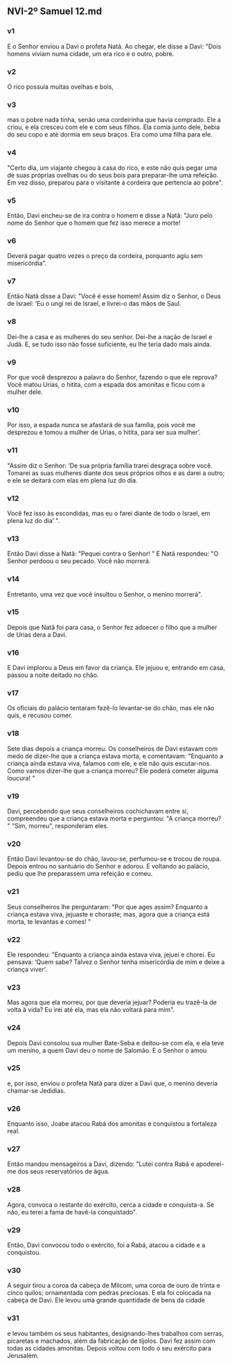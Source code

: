 ## NVI-2º Samuel 12.md
### v1
 E o Senhor enviou a Davi o profeta Natã. Ao chegar, ele disse a Davi: "Dois homens viviam numa cidade, um era rico e o outro, pobre.
### v2
 O rico possuía muitas ovelhas e bois,
### v3
 mas o pobre nada tinha, senão uma cordeirinha que havia comprado. Ele a criou, e ela cresceu com ele e com seus filhos. Ela comia junto dele, bebia do seu copo e até dormia em seus braços. Era como uma filha para ele.
### v4
 "Certo dia, um viajante chegou à casa do rico, e este não quis pegar uma de suas próprias ovelhas ou do seus bois para preparar-lhe uma refeição. Em vez disso, preparou para o visitante a cordeira que pertencia ao pobre".
### v5
 Então, Davi encheu-se de ira contra o homem e disse a Natã: "Juro pelo nome do Senhor que o homem que fez isso merece a morte!
### v6
 Deverá pagar quatro vezes o preço da cordeira, porquanto agiu sem misericórdia".
### v7
 Então Natã disse a Davi: "Você é esse homem! Assim diz o Senhor, o Deus de Israel: ‘Eu o ungi rei de Israel, e livrei-o das mãos de Saul.
### v8
 Dei-lhe a casa e as mulheres do seu senhor. Dei-lhe a nação de Israel e Judá. E, se tudo isso não fosse suficiente, eu lhe teria dado mais ainda.
### v9
 Por que você desprezou a palavra do Senhor, fazendo o que ele reprova? Você matou Urias, o hitita, com a espada dos amonitas e ficou com a mulher dele.
### v10
 Por isso, a espada nunca se afastará de sua família, pois você me desprezou e tomou a mulher de Urias, o hitita, para ser sua mulher’.
### v11
 "Assim diz o Senhor: ‘De sua própria família trarei desgraça sobre você. Tomarei as suas mulheres diante dos seus próprios olhos e as darei a outro; e ele se deitará com elas em plena luz do dia.
### v12
 Você fez isso às escondidas, mas eu o farei diante de todo o Israel, em plena luz do dia’ ".
### v13
 Então Davi disse a Natã: "Pequei contra o Senhor! " E Natã respondeu: "O Senhor perdoou o seu pecado. Você não morrerá.
### v14
 Entretanto, uma vez que você insultou o Senhor, o menino morrerá".
### v15
 Depois que Natã foi para casa, o Senhor fez adoecer o filho que a mulher de Urias dera a Davi.
### v16
 E Davi implorou a Deus em favor da criança. Ele jejuou e, entrando em casa, passou a noite deitado no chão.
### v17
 Os oficiais do palácio tentaram fazê-lo levantar-se do chão, mas ele não quis, e recusou comer.
### v18
 Sete dias depois a criança morreu. Os conselheiros de Davi estavam com medo de dizer-lhe que a criança estava morta, e comentavam: "Enquanto a criança ainda estava viva, falamos com ele, e ele não quis escutar-nos. Como vamos dizer-lhe que a criança morreu? Ele poderá cometer alguma loucura! "
### v19
 Davi, percebendo que seus conselheiros cochichavam entre si, compreendeu que a criança estava morta e perguntou: "A criança morreu? " "Sim, morreu", responderam eles.
### v20
 Então Davi levantou-se do chão, lavou-se, perfumou-se e trocou de roupa. Depois entrou no santuário do Senhor e adorou. E voltando ao palácio, pediu que lhe preparassem uma refeição e comeu.
### v21
 Seus conselheiros lhe perguntaram: "Por que ages assim? Enquanto a criança estava viva, jejuaste e choraste; mas, agora que a criança está morta, te levantas e comes! "
### v22
 Ele respondeu: "Enquanto a criança ainda estava viva, jejuei e chorei. Eu pensava: ‘Quem sabe? Talvez o Senhor tenha misericórdia de mim e deixe a criança viver’.
### v23
 Mas agora que ela morreu, por que deveria jejuar? Poderia eu trazê-la de volta à vida? Eu irei até ela, mas ela não voltará para mim".
### v24
 Depois Davi consolou sua mulher Bate-Seba e deitou-se com ela, e ela teve um menino, a quem Davi deu o nome de Salomão. E o Senhor o amou
### v25
 e, por isso, enviou o profeta Natã para dizer a Davi que, o menino deveria chamar-se Jedidias.
### v26
 Enquanto isso, Joabe atacou Rabá dos amonitas e conquistou a fortaleza real.
### v27
 Então mandou mensageiros a Davi, dizendo: "Lutei contra Rabá e apoderei-me dos seus reservatórios de água.
### v28
 Agora, convoca o restante do exército, cerca a cidade e conquista-a. Se não, eu terei a fama de havê-la conquistado".
### v29
 Então, Davi convocou todo o exército, foi a Rabá, atacou a cidade e a conquistou.
### v30
 A seguir tirou a coroa da cabeça de Milcom, uma coroa de ouro de trinta e cinco quilos; ornamentada com pedras preciosas. E ela foi colocada na cabeça de Davi. Ele levou uma grande quantidade de bens da cidade
### v31
 e levou também os seus habitantes, designando-lhes trabalhos com serras, picaretas e machados, além da fabricação de tijolos. Davi fez assim com todas as cidades amonitas. Depois voltou com todo o seu exército para Jerusalém.
